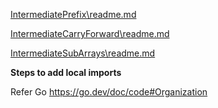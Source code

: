 [IntermediatePrefix\readme.md](https://github.com/iamvas83/Drooler/blob/main/IntermediatePrefix/readme.md)

[IntermediateCarryForward\readme.md
](https://github.com/iamvas83/Drooler/blob/main/IntermediateCarryForward/readme.md)

[IntermediateSubArrays\readme.md
](https://github.com/iamvas83/Drooler/blob/main/IntermediateSubArrays/readme.md)

<B> Steps to add local imports </B>

Refer Go https://go.dev/doc/code#Organization
